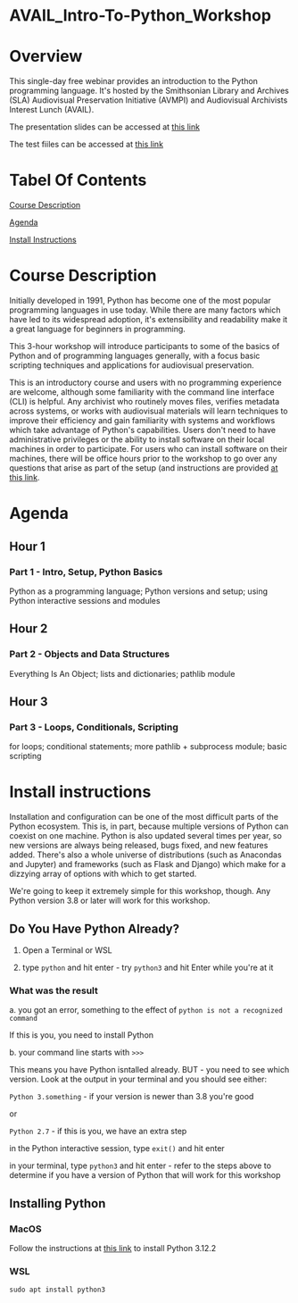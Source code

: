# AVAIL_Intro-To-Python_Workshop

# Overview

This single-day free webinar provides an introduction to the Python programming language. It's hosted by the Smithsonian Library and Archives (SLA) Audiovisual Preservation Initiative (AVMPI) and Audiovisual Archivists Interest Lunch (AVAIL).

The presentation slides can be accessed at [this link](https://brnco.github.io/AVAIL_Intro-To-Python_Workshop/webinar.html)

The test fiiles can be accessed at [this link](https://drive.google.com/drive/folders/11W0r8YrGhkE_wecHo-pMPR-nBiLBEkLS?usp=drive_link)

# Tabel Of Contents

[Course Description](https://github.com/brnco/AVAIL_Intro-To-Python_Workshop/blob/main/README.md#course-description)

[Agenda](https://github.com/brnco/AVAIL_Intro-To-Python_Workshop/blob/main/README.md#agenda)

[Install Instructions](https://github.com/brnco/AVAIL_Intro-To-Python_Workshop/blob/main/README.md#install-instructions)

# Course Description

Initially developed in 1991, Python has become one of the most popular programming languages in use today. While there are many factors which have led to its widespread adoption, it's extensibility and readability make it a great language for beginners in programming.

This 3-hour workshop will introduce participants to some of the basics of Python and of programming languages generally, with a focus basic scripting techniques and applications for audiovisual preservation.

This is an introductory course and users with no programming experience are welcome, although some familiarity with the command line interface (CLI) is helpful. Any archivist who routinely moves files, verifies metadata across systems, or works with audiovisual materials will learn techniques to improve their efficiency and gain familiarity with systems and workflows which take advantage of Python's capabilities. Users don't need to have administrative privileges or the ability to install software on their local machines in order to participate. For users who can install software on their machines, there will be office hours prior to the workshop to go over any questions that arise as part of the setup (and instructions are provided [at this link](https://github.com/brnco/AVAIL_Intro-To-Python_Workshop/blob/main/README.md#install-instructions).

# Agenda

## Hour 1

### Part 1 - Intro, Setup, Python Basics

Python as a programming language; Python versions and setup; using Python interactive sessions and modules

## Hour 2 

### Part 2 - Objects and Data Structures

Everything Is An Object; lists and dictionaries; pathlib module

## Hour 3

### Part 3 - Loops, Conditionals, Scripting

for loops; conditional statements; more pathlib + subprocess module; basic scripting

# Install instructions

Installation and configuration can be one of the most difficult parts of the Python ecosystem. This is, in part, because multiple versions of Python can coexist on one machine. Python is also updated several times per year, so new versions are always being released, bugs fixed, and new features added. There's also a whole universe of distributions (such as Anacondas and Jupyter) and frameworks (such as Flask and Django) which make for a dizzying array of options with which to get started.

We're going to keep it extremely simple for this workshop, though. Any Python version 3.8 or later will work for this workshop.

## Do You Have Python Already?

1. Open a Terminal or WSL

2. type `python` and hit enter - try `python3` and hit Enter while you're at it

### What was the result

a. you got an error, something to the effect of `python is not a recognized command`

If this is you, you need to install Python

b. your command line starts with `>>>`

This means you have Python isntalled already. BUT - you need to see which version. Look at the output in your terminal and you should see either:

`Python 3.something` - if your version is newer than 3.8 you're good

or

`Python 2.7` - if this is you, we have an extra step

in the Python interactive session, type `exit()` and hit enter

in your terminal, type `python3` and hit enter - refer to the steps above to determine if you have a version of Python that will work for this workshop

## Installing Python

### MacOS

Follow the instructions at [this link](https://www.python.org/downloads/release/python-3122/) to install Python 3.12.2

### WSL

`sudo apt install python3`



